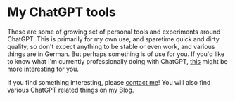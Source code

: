 # My ChatGPT tools

These are some of growing set of personal tools and experiments around ChatGPT.
This is primarily for my own use, and sparetime quick and dirty quality,
so don't expect anything to be stable or even work, and various things are in German.
But perhaps something is of use for you. If you'd like to know what I'm currently professionally doing with ChatGPT,
[this](https://github.com/ist-dresden/composum-chatgpt-integration) might be more interesting for you.

If you find something interesting, please [contact me](http://www.stoerr.net/)!
You will also find various ChatGPT related things on [my Blog](http://www.stoerr.net/blog.html).
